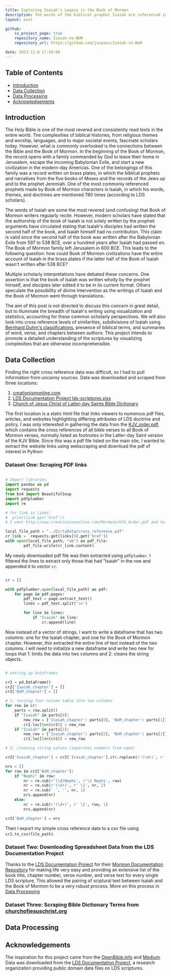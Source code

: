```yaml
---
title: Exploring Isaiah's Legacy in the Book of Mormon
description: The words of the biblical prophet Isaiah are referenced in the Book of Mormon over 700 times! My project explores the connections in terminology, themes, and historical contexts. 
layout: post

github:
    is_project_page: true
    repository_name: Isaiah-to-BOM
    repository_url: https://github.com/jxnpass/Isaiah-to-BoM

date: 2023-11-8 17:50:00
---
```


## Table of Contents

- [Introduction](#introduction)
- [Data Collection](#data-collection)
- [Data Processing](#data-processing)
- [Acknowledgements](#acknowledgements)

## Introduction

The Holy Bible is one of the most revered and consistently read texts in the entire world. The complexities of biblical histories, from religious themes and worship, languages, and to major societal events, fascinate scholars today. However, what is commonly overlooked is the connections between the Bible and the Book of Mormon. In the beginning of the Book of Mormon, the record opens with a family commanded by God to leave their home in Jerusalem, escape the incoming Babylonian Exile, and start a new civilization in the modern-day Americas. One of the belongings of this family was a record written on brass plates, in which the biblical prophets and narratives from the five books of Moses and the records of the Jews up and to the prophet Jeremiah. One of the most commonly referenced prophets made by Book of Mormon characters is Isaiah, in which his words, themes, and doctrines are mentioned 780 times (according to LDS scholars).

The words of Isaiah are some the most revered (and confusing) that Book of Mormon writers regularly recite. However, modern scholars have stated that the authorship of the book of Isaiah is not solely written by the prophet: arguments have circulated stating that Isaiah's disciples had written the second half of the book, and Isaiah himself had no contribution. This claim is valid since the second half of the book was written after the Babylonian Exile from 597 to 538 BCE, over a hundred years after Isaiah had passed on. The Book of Mormon family left Jerusalem in 600 BCE. This leads to the following question: how could Book of Mormon civilizations have the entire account of Isaiah in the brass plates if the latter half of the Book of Isaiah wasn't written after 538 BCE? 

Multiple scholarly interpretations have debated these concerns. One assertion is that the book of Isaiah was written wholly by the prophet himself, and disciples later edited it to be in its current format. Others speculate the possibility of divine intervention as the writings of Isaiah and the Book of Mormon went through translations. 

The aim of this post is not directed to discuss this concern in great detail, but to illuminate the breadth of Isaiah's writing using visualization and statistics, accounting for these common scholarly perspectives. We will also look into cross reference levels of similarities, subdivisions of Isaiah using [Bernhard Duhm's classifications](https://en.wikipedia.org/wiki/Book_of_Isaiah), presence of biblical terms, and summaries of word, verse, and chapters between authors. This project intends to promote a detailed understanding of the scriptures by visualizing complexities that are otherwise incomprehensible. 

## Data Collection

Finding the right cross reference data was difficult, so I had to pull information from uncanny sources. Data was downloaded and scraped from three locations:
1. [creationismonline.com](http://www.creationismonline.com/Mormons/Mormons.html)
2. [LDS Documentation Project lds-scriptures.xlsx](https://github.com/mormon-documentation-project/lds-scriptures/blob/master/lds-scriptures.xlsx)
3. [Church of Jesus Christ of Latter-day Saints Bible Dictionary](https://www.churchofjesuschrist.org/study/scriptures/bd?lang=eng)

The first location is a static html file that links viewers to numerous pdf files, articles, and websites highlighting differing attributes of LDS doctrine and policy. I was only interested in gathering the data from the [KJV_order.pdf](http://www.creationismonline.com/Mormons/KJV_Order.pdf), which contains the cross references of all bible verses to all Book of Mormon verses, normally listed as footnotes in the Latter-day Saint version of the KJV Bible. Since this was a pdf file listed on the main site, I wanted to extract the website links using webscraping and download the pdf of interest in Python:

### Dataset One: Scraping PDF links

``` py

# Import libraries
import pandas as pd
import requests
from bs4 import BeautifulSoup
import pdfplumber
import re

# for link in links:
#  print(link.get('href'))
# I want http://www.creationismonline.com/Mormons/KJV_Order.pdf and to download it for pdf scraping, so I will access it as so:

local_file_path = "../DirtyData/cross_reference.pdf"
cr_link =  requests.get(links[9].get('href'))
with open(local_file_path, "wb") as pdf_file:
        pdf_file.write(cr_link.content)

```

My newly downloaded pdf file was then extracted using ```pdfplumber```. I filtered the lines to extract only those that had "Isaiah" in the row and appended it to vector ```cr```.

``` py

cr = []

with pdfplumber.open(local_file_path) as pdf:
    for page in pdf.pages:
        pdf_text = page.extract_text()
        lines = pdf_text.split('\n')

        for line in lines:
            if "Isaiah" in line:
                cr.append(line)

```

Now instead of a vector of strings, I want to write a dataframe that has two columns: one for the Isaiah chapter, and one for the Book of Mormon chapter. However, this extracted the entire line of text instead of the two columns. I will need to initialize a new dataframe and write two new for loops that 1: limits the data into two columns and 2: cleans the string objects.

``` py

# setting up dataframes

cr2 = pd.DataFrame()
cr2['Isaiah_chapter'] = []
cr2['BoM_chapter'] = []

# 1: turning four column table into two columns
for row in cr:
    parts = row.split()
    if "Isaiah" in parts[0]:
        new_row = {'Isaiah_chapter': parts[0], 'BoM_chapter': parts[1]}
        cr2.loc[len(cr2)] = new_row
    if "Isaiah" in parts[2]:
        new_row = {'Isaiah_chapter': parts[2], 'BoM_chapter': parts[3]}
        cr2.loc[len(cr2)] = new_row

# 2: cleaning string values (separates numbers from name)

cr2['Isaiah_chapter'] = cr2['Isaiah_chapter'].str.replace(r'(\d+)', r' \1', 1)

nrs = []
for row in cr2['BoM_chapter']:
    if "Nephi" in row:
        nr = re.sub(r'(\d)Nephi', r'\1 Nephi', row)
        nr = re.sub(r'(\d+)', r' \1', nr, 2)
        nr = re.sub(' ', '', nr, 1)
        nrs.append(nr)
    else:
        nr = re.sub(r'(\d+)', r' \1', row, 1)
        nrs.append(nr)

cr2['BoM_chapter'] = nrs

```

Then I export my simple cross reference data to a csv file using ```cr2.to_csv(file_path)```.

### Dataset Two: Downloading Spreadsheet Data from the LDS Documentation Project

Thanks to the [LDS Documentation Project](https://scriptures.nephi.org/) for their [Mormon Documentation Repository](https://github.com/mormon-documentation-project/lds-scriptures) for making life very easy and providing an extensive list of the book title, chapter number, verse number, and verse text for every single LDS scripture, This allowed the pairing of sciptural text between Isaiah and the Book of Mormon to be a very robust process. More on this process in [Data Processing](#data-processing)

### Dataset Three: Scraping Bible Dictionary Terms from [churchofjesuschrist.org](churchofjesuschrist.org)



## Data Processing



## Acknowledgements

The inspiration for this project came from the [OpenBible.info](http://www.openbible.info/labs/cross-references/) and [Medium](https://medium.com/swlh/analyzing-references-in-bibles-verses-using-complex-networks-with-pandas-and-gephi-8a4edc52e7ab). Data was downloaded from the [LDS Documentation Project](https://scriptures.nephi.org/), a research organization providing public domain data files on LDS scriptures. 
